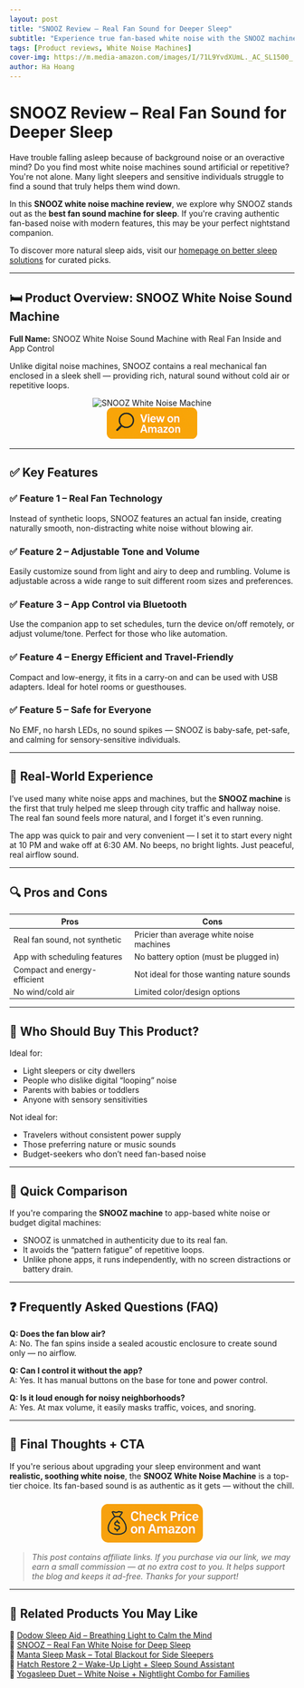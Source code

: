 ```yaml
---
layout: post
title: "SNOOZ Review – Real Fan Sound for Deeper Sleep"
subtitle: "Experience true fan-based white noise with the SNOOZ machine – ideal for deeper, undisturbed sleep."
tags: [Product reviews, White Noise Machines]
cover-img: https://m.media-amazon.com/images/I/71L9YvdXUmL._AC_SL1500_.jpg
author: Ha Hoang
---
```


# SNOOZ Review – Real Fan Sound for Deeper Sleep

Have trouble falling asleep because of background noise or an overactive mind? Do you find most white noise machines sound artificial or repetitive? You're not alone. Many light sleepers and sensitive individuals struggle to find a sound that truly helps them wind down.

In this **SNOOZ white noise machine review**, we explore why SNOOZ stands out as the **best fan sound machine for sleep**. If you're craving authentic fan-based noise with modern features, this may be your perfect nightstand companion.

To discover more natural sleep aids, visit our [homepage on better sleep solutions](https://havan.yoga) for curated picks.

---

## 🛏️ Product Overview: SNOOZ White Noise Sound Machine

**Full Name:** SNOOZ White Noise Sound Machine with Real Fan Inside and App Control

Unlike digital noise machines, SNOOZ contains a real mechanical fan enclosed in a sleek shell — providing rich, natural sound without cold air or repetitive loops.

<div style="text-align:center;">
  <img src="https://m.media-amazon.com/images/I/71L9YvdXUmL._AC_SL1500_.jpg" alt="SNOOZ White Noise Machine" style="width:400px; height:auto;"/>
</div>

<div style="text-align:center;">
  <a href="https://amzn.to/4mdvHEn?tag=havan07-20" target="_blank" rel="nofollow sponsored noopener">
    <img src="/assets/img/view.png" alt="View on Amazon" style="width:160px; height:auto;"/>
  </a>
</div>

---

## ✅ Key Features

### ✅ Feature 1 – Real Fan Technology  
Instead of synthetic loops, SNOOZ features an actual fan inside, creating naturally smooth, non-distracting white noise without blowing air.

### ✅ Feature 2 – Adjustable Tone and Volume  
Easily customize sound from light and airy to deep and rumbling. Volume is adjustable across a wide range to suit different room sizes and preferences.

### ✅ Feature 3 – App Control via Bluetooth  
Use the companion app to set schedules, turn the device on/off remotely, or adjust volume/tone. Perfect for those who like automation.

### ✅ Feature 4 – Energy Efficient and Travel-Friendly  
Compact and low-energy, it fits in a carry-on and can be used with USB adapters. Ideal for hotel rooms or guesthouses.

### ✅ Feature 5 – Safe for Everyone  
No EMF, no harsh LEDs, no sound spikes — SNOOZ is baby-safe, pet-safe, and calming for sensory-sensitive individuals.

---

## 💬 Real-World Experience

I’ve used many white noise apps and machines, but the **SNOOZ machine** is the first that truly helped me sleep through city traffic and hallway noise. The real fan sound feels more natural, and I forget it's even running.

The app was quick to pair and very convenient — I set it to start every night at 10 PM and wake off at 6:30 AM. No beeps, no bright lights. Just peaceful, real airflow sound.

---

## 🔍 Pros and Cons

| Pros | Cons |
|------|------|
| Real fan sound, not synthetic | Pricier than average white noise machines |
| App with scheduling features | No battery option (must be plugged in) |
| Compact and energy-efficient | Not ideal for those wanting nature sounds |
| No wind/cold air | Limited color/design options |

---

## 👥 Who Should Buy This Product?

Ideal for:

- Light sleepers or city dwellers  
- People who dislike digital “looping” noise  
- Parents with babies or toddlers  
- Anyone with sensory sensitivities

Not ideal for:

- Travelers without consistent power supply  
- Those preferring nature or music sounds  
- Budget-seekers who don’t need fan-based noise

---

## 🔄 Quick Comparison

If you're comparing the **SNOOZ machine** to app-based white noise or budget digital machines:  
- SNOOZ is unmatched in authenticity due to its real fan.  
- It avoids the “pattern fatigue” of repetitive loops.  
- Unlike phone apps, it runs independently, with no screen distractions or battery drain.

---

## ❓ Frequently Asked Questions (FAQ)

**Q: Does the fan blow air?**  
A: No. The fan spins inside a sealed acoustic enclosure to create sound only — no airflow.

**Q: Can I control it without the app?**  
A: Yes. It has manual buttons on the base for tone and power control.

**Q: Is it loud enough for noisy neighborhoods?**  
A: Yes. At max volume, it easily masks traffic, voices, and snoring.

---

## 🎯 Final Thoughts + CTA

If you're serious about upgrading your sleep environment and want **realistic, soothing white noise**, the **SNOOZ White Noise Machine** is a top-tier choice. Its fan-based sound is as authentic as it gets — without the chill.

<div style="text-align:center;">
  <a href="https://amzn.to/4mdvHEn?tag=havan07-20" target="_blank" rel="nofollow sponsored noopener">
    <img src="/assets/img/checkprice.png" alt="Check Price on Amazon" style="width:180px; height:auto; margin-top:10px;"/>
  </a>
</div>

> *This post contains affiliate links. If you purchase via our link, we may earn a small commission — at no extra cost to you. It helps support the blog and keeps it ad-free. Thanks for your support!*

---

## 🧾 Related Products You May Like

<ul style="list-style: none; padding-left: 0;">
  <li>
    🔗 <a href="https://havan.yoga/2025/05/13/dodow-sleep-aid-review/">Dodow Sleep Aid – Breathing Light to Calm the Mind</a>
  </li>
  <li>
    🔗 <a href="https://havan.yoga/2025/05/13/snooz-review/">SNOOZ – Real Fan White Noise for Deep Sleep</a>
  </li>
  <li>
    🔗 <a href="https://havan.yoga/2025/05/13/manta-sleep-mask-review/">Manta Sleep Mask – Total Blackout for Side Sleepers</a>
  </li>
  <li>
    🔗 <a href="https://havan.yoga/2025/05/13/hatch-restore-2-review/">Hatch Restore 2 – Wake-Up Light + Sleep Sound Assistant</a>
  </li>
  <li>
    🔗 <a href="https://havan.yoga/2025/05/13/yogasleep-duet-review/">Yogasleep Duet – White Noise + Nightlight Combo for Families</a>
  </li>
</ul>
